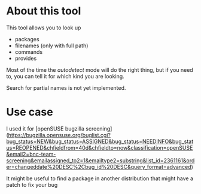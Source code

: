 # About this tool

This tool allows you to look up

* packages
* filenames (only with full path)
* commands
* provides

Most of the time the *autodetect* mode will do the right thing,
but if you need to, you can tell it for which kind you are looking.

Search for partial names is not yet implemented.

# Use case

I used it for [openSUSE bugzilla screening]
(https://bugzilla.opensuse.org/buglist.cgi?bug_status=NEW&bug_status=ASSIGNED&bug_status=NEEDINFO&bug_status=REOPENED&chfieldfrom=40d&chfieldto=now&classification=openSUSE&email2=bnc-team-screening&emailassigned_to2=1&emailtype2=substring&list_id=2361161&order=changeddate%20DESC%2Cbug_id%20DESC&query_format=advanced)

It might be useful to find a package in another distribution that might have a patch to fix your bug
